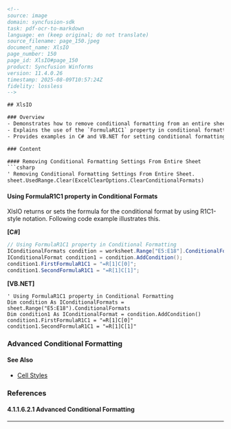 ```html
<!-- 
source: image
domain: syncfusion-sdk
task: pdf-ocr-to-markdown
language: en (keep original; do not translate)
source_filename: page_150.jpeg
document_name: XlsIO
page_number: 150
page_id: XlsIO#page_150
product: Syncfusion Winforms
version: 11.4.0.26
timestamp: 2025-08-09T10:57:24Z
fidelity: lossless
-->

## XlsIO

### Overview
- Demonstrates how to remove conditional formatting from an entire sheet.
- Explains the use of the `FormulaR1C1` property in conditional formatting.
- Provides examples in C# and VB.NET for setting conditional formatting formulas.

### Content

#### Removing Conditional Formatting Settings From Entire Sheet
```csharp
' Removing Conditional Formatting Settings From Entire Sheet.
sheet.UsedRange.Clear(ExcelClearOptions.ClearConditionalFormats)
```

#### Using FormulaR1C1 property in Conditional Formats

XlsIO returns or sets the formula for the conditional format by using R1C1-style notation. Following code example illustrates this.

**[C#]**
```csharp
// Using FormulaR1C1 property in Conditional Formatting
IConditionalFormats condition = worksheet.Range["E5:E18"].ConditionalFormats;
IConditionalFormat condition1 = condition.AddCondition();
condition1.FirstFormulaR1C1 = "=R[1]C[0]";
condition1.SecondFormulaR1C1 = "=R[1]C[1]";
```

**[VB.NET]**
```vbnet
' Using FormulaR1C1 property in Conditional Formatting
Dim condition As IConditionalFormats = sheet.Range("E5:E18").ConditionalFormats
Dim condition1 As IConditionalFormat = condition.AddCondition()
condition1.FirstFormulaR1C1 = "=R[1]C[0]"
condition1.SecondFormulaR1C1 = "=R[1]C[1]"
```

### Advanced Conditional Formatting

#### See Also
- [Cell Styles](#cell-styles)

### References

#### 4.1.1.6.2.1 Advanced Conditional Formatting

---

<!-- tags: [xlsio, conditionalfomatting, formulaR1C1, R1C1style, conditionalformattingadvanced] keywords: [xlsio, conditional formatting, formulaR1C1, R1C1 notation, advanced conditional formatting] -->

```